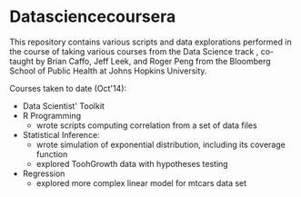Datasciencecoursera
===================

This repository contains various scripts and data explorations performed in the course of taking various courses from the Data Science track , co-taught by Brian Caffo, Jeff Leek, and Roger Peng from the Bloomberg School of Public Health at Johns Hopkins University.

Courses taken to date (Oct'14):
- Data Scientist' Toolkit
- R Programming
  * wrote scripts computing correlation from a set of data files
- Statistical Inference:
  * wrote simulation of exponential distribution, including its coverage function
  * explored ToohGrowth data with hypotheses testing
- Regression
  * explored more complex linear model for mtcars data set